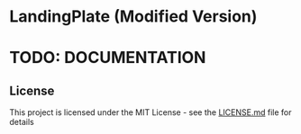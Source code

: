 # LandingPlate (Modified Version)

# TODO: DOCUMENTATION

## License

This project is licensed under the MIT License - see the [LICENSE.md](LICENSE.md) file for details
